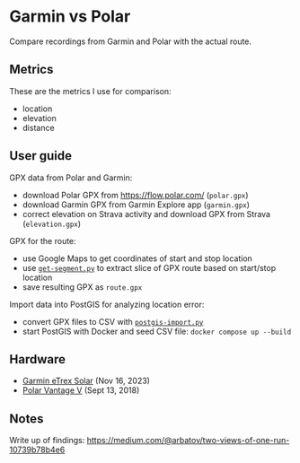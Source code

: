 # Garmin vs Polar

Compare recordings from Garmin and Polar with the actual route.

## Metrics

These are the metrics I use for comparison:

- location
- elevation 
- distance

## User guide

GPX data from Polar and Garmin:

- download Polar GPX from https://flow.polar.com/ (`polar.gpx`)
- download Garmin GPX from Garmin Explore app (`garmin.gpx`)
- correct elevation on Strava activity and download GPX from Strava (`elevation.gpx`)

GPX for the route:

- use Google Maps to get coordinates of start and stop location
- use [`get-segment.py`](https://github.com/evgeniyarbatov/gpx-utils/blob/main/get-segment.py) to extract slice of GPX route based on start/stop location
- save resulting GPX as `route.gpx`

Import data into PostGIS for analyzing location error:

- convert GPX files to CSV with [`postgis-import.py`](https://github.com/evgeniyarbatov/garmin-vs-polar/blob/main/scripts/postgis-import.py)
- start PostGIS with Docker and seed CSV file: `docker compose up --build`

## Hardware

- [Garmin eTrex Solar](https://www.garmin.com.sg/products/outdoor/etrex-solar/) (Nov 16, 2023)
- [Polar Vantage V](https://support.polar.com/e_manuals/vantage-v/polar-vantage-v-user-manual-english/content/introduction.htm) (Sept 13, 2018)

## Notes

Write up of findings: https://medium.com/@arbatov/two-views-of-one-run-10739b78b4e6
